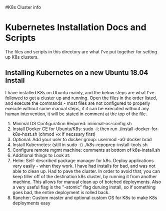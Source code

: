#K8s Cluster info

<h1>Kubernetes Installation Docs and Scripts</h1>

The files and scripts in this directory are what I've put together for setting up K8s clusters.

<h2>Installing Kubernetes on a new Ubuntu 18.04 Install</h2>
I have installed K8s on Ubuntu mainly, and the below steps are what I've followed to get a cluster up and running. Open the files in the order listed, and execute the commands - most files are not configured to properly execute without some manual steps, if it can be executed without any human intervention, it will be stated in comment at the top of the file.

<ol type=number>
  <li>Minimal OS Configuration Required: minimal-os-config.sh</li>
  <li>Install Docker CE for Ubuntu/K8s: sudo -i; then run ./install-docker-for-k8s-host.sh (chmod +x if necssary first)</li>
  <li>Optional: Add your user to docker group: usermod -aG docker brad
  <li>Install Kubernetes: (still in sudo -i) ./k8s-repoprep-install-tools.sh</li>
  <li>Configure remote mgmt machine: comments at bottom of k8s-install.sh</li>
  <li>Additional things to Look at:
    <li>Helm: Self-described package manager for k8s. Deploy applications very easily - when they work. I have had installs for bad, and was not able to clean up. Had to pave the cluster. In order to avoid that, you can keep tiller off of the destination k8s cluster, by running it from another machine. This allows for manual clean up of botched deployments. Also a very useful flag is the "-atomic" flag duruing install, so if something goes bad, the entire deployment is rolled back.</li>
    <li>Rancher: Custom master and optional custom OS for K8s to make K8s deployments easy</li>
  </li>

</ol>
